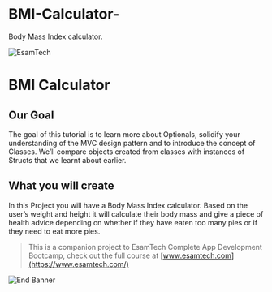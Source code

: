# BMI-Calculator-
Body Mass Index calculator.


![EsamTech](Documentation/EsamTech.jpg)

#  BMI Calculator

## Our Goal

The goal of this tutorial is to learn more about Optionals, solidify your understanding of the MVC design pattern and to introduce the concept of Classes. We’ll compare objects created from classes with instances of Structs that we learnt about earlier. 

## What you will create

In this Project you will have a Body Mass Index calculator. Based on the user’s weight and height it will calculate their body mass and give a piece of health advice depending on whether if they have eaten too many pies or if they need to eat more pies. 




>This is a companion project to EsamTech Complete App Development Bootcamp, check out the full course at [www.esamtech.com](https://www.esamtech.com/)

![End Banner](Documentation/EsamTech.png)
